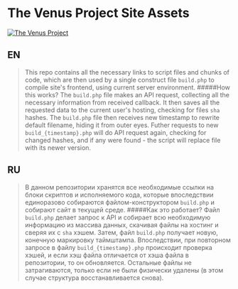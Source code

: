 The Venus Project Site Assets
===============
[![The Venus Project](http://civilisation2.org/wp-content/uploads/2012/03/topTVPlogo.png)](http://thevenusproject.com)

## EN
>This repo contains all the necessary links to script files and chunks of code, which are then used by a single construct file `build.php` to compile site's frontend, using current server environment.
> #####How this works?
> The `build.php` file makes an API request, collecting all the necessary information from received callback. It then saves all the requested data to the current user's hosting, checking for files `sha` hashes. The `build.php` file then receives new timestamp to rewrite default filename, hiding it from outer eyes. Futher requests to new `build_{timestamp}.php` will do API request again, checking for changed hashes, and if any were found - the script will replace file with its newer version.

## RU
>В данном репозитории хранятся все необходимые ссылки на блоки скриптов и исполняемого кода, которые впоследствии единоразово собираются файлом-конструктором `build.php` и собирают сайт в текущей среде.
> #####Как это работает?
> Файл `build.php` делает запрос к API и собирает всю необходимую информацию из массива данных, скачивая файлы на хостинг и сверяя их с `sha` хэшем. Затем, файл `build.php` получает новую, конечную маркировку таймштампа. Впоследствии, при повторном запросе в файлу `build_{timestamp}.php` происходит проверка хэшей, и если хэш файла отличается от хэша файла в репозитории, то он обновляется. Остальные файлы не затрагиваются, только если не были физически удалены (в этом случае структура восстанавливается снова).
